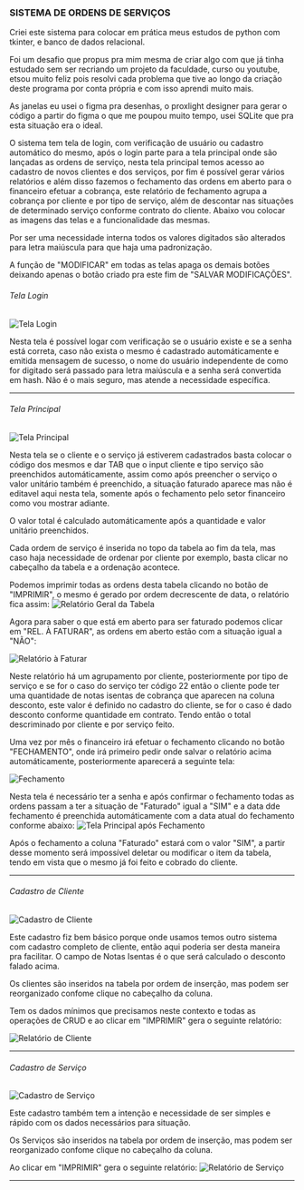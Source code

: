 ### SISTEMA DE ORDENS DE SERVIÇOS

Criei este sistema para colocar em prática meus estudos de python com tkinter, e banco de dados relacional.

Foi um desafio que propus pra mim mesma de criar algo com que já tinha estudado sem ser recriando um projeto da faculdade, curso ou youtube, etsou muito feliz pois resolvi cada problema que tive ao longo da criação deste programa por conta própria e com isso aprendi muito mais.

As janelas eu usei o figma pra desenhas, o proxlight designer para gerar o código a partir do figma o que me poupou muito tempo, usei SQLite que pra esta situação era o ideal.

O sistema tem tela de login, com verificação de usuário ou cadastro automático do mesmo, após o login parte para a tela principal onde são lançadas as ordens de serviço, nesta tela principal temos acesso ao cadastro de novos clientes e dos serviços, por fim é possível gerar vários relatórios e além disso fazemos o fechamento das ordens em aberto para o financeiro efetuar a cobrança, este relatório de fechamento agrupa a cobrança por cliente e por tipo de serviço, além de descontar nas situações de determinado serviço conforme contrato do cliente.
Abaixo vou colocar as imagens das telas e a funcionalidade das mesmas.

Por ser uma necessidade interna todos os valores digitados são alterados para letra maiúscula para que haja uma padronização.

A função de "MODIFICAR" em todas as telas apaga os demais botões deixando apenas o botão criado pra este fim de "SALVAR MODIFICAÇÕES".

###### Tela Login

![Tela Login](./img/img_sistema/tl_login.jpg)

Nesta tela é possível logar com verificação se o usuário existe e se a senha está correta, caso não exista o mesmo é cadastrado automáticamente e emitida mensagem de sucesso, o nome do usuário independente de como for digitado será passado para letra maiúscula e a senha será convertida em hash. Não é o mais seguro, mas atende a necessidade específica.

---

###### Tela Principal

![Tela Principal](./img/img_sistema/tl_principal.jpg)

Nesta tela se o cliente e o serviço já estiverem cadastrados basta colocar o código dos mesmos e dar TAB que o input cliente e tipo serviço são preenchidos automáticamente, assim como após preencher o serviço o valor unitário também é preenchido, a situação faturado aparece mas não é editavel aqui nesta tela, somente após o fechamento pelo setor financeiro como vou mostrar adiante.

O valor total é calculado automáticamente após a quantidade e valor unitário preenchidos.

Cada ordem de serviço é inserida no topo da tabela ao fim da tela, mas caso haja necessidade de ordenar por cliente por exemplo, basta clicar no cabeçalho da tabela e a ordenação acontece.

Podemos imprimir todas as ordens desta tabela clicando no botão de "IMPRIMIR", o mesmo é gerado por ordem decrescente de data, o relatório fica assim:
![Relatório Geral da Tabela](./img/img_sistema/relatorios_geral_OS.jpg)

Agora para saber o que está em aberto para ser faturado podemos clicar em "REL. À FATURAR", as ordens em aberto estão com a situação igual a "NÃO":

![Relatório à Faturar](./img/img_sistema/relatorio_a_faturar.jpg)

Neste relatório há um agrupamento por cliente, posteriormente por tipo de serviço e se for o caso do serviço ter código 22 então o cliente pode ter uma quantidade de notas isentas de cobrança que aparecen na coluna desconto, este valor é definido no cadastro do cliente, se for o caso é dado desconto conforme quantidade em contrato. Tendo então o total descriminado por cliente e por serviço feito.

Uma vez por mês o financeiro irá efetuar o fechamento clicando no botão "FECHAMENTO", onde irá primeiro pedir onde salvar o relatório acima automáticamente, posteriormente aparecerá a seguinte tela:

![Fechamento](./img/img_sistema/tl_fechamento.jpg)

Nesta tela é necessário ter a senha e após confirmar o fechamento todas as ordens passam a ter a situação de "Faturado" igual a "SIM" e a data dde fechamento é preenchida automáticamente com a data atual do fechamento conforme abaixo:
![Tela Principal após Fechamento](./img/img_sistema/tl_aposFechamento.jpg)

Após o fechamento a coluna "Faturado" estará com o valor "SIM", a partir desse momento será impossível deletar ou modificar o item da tabela, tendo em vista que o mesmo já foi feito e cobrado do cliente.

---

###### Cadastro de Cliente

![Cadastro de Cliente](./img/img_sistema/tl_cadastro_cliente.jpg)

Este cadastro fiz bem básico porque onde usamos temos outro sistema com cadastro completo de cliente, então aqui poderia ser desta maneira pra facilitar. O campo de Notas Isentas é o que será calculado o desconto falado acima.

Os clientes são inseridos na tabela por ordem de inserção, mas podem ser reorganizado confome clique no cabeçalho da coluna.

Tem os dados mínimos que precisamos neste contexto e todas as operações de CRUD e ao clicar em "IMPRIMIR" gera o seguinte relatório:

![Relatório de Cliente](./img/img_sistema/relatorio_clientes.jpg)

---

###### Cadastro de Serviço

![Cadastro de Serviço](./img/img_sistema/tl_servicos.jpg)

Este cadastro também tem a intenção e necessidade de ser simples e rápido com os dados necessários para situação.

Os Serviços são inseridos na tabela por ordem de inserção, mas podem ser reorganizado confome clique no cabeçalho da coluna.

Ao clicar em "IMPRIMIR" gera o seguinte relatório:
![Relatório de Serviço](./img/img_sistema/relatorio_servicos.jpg)

---
